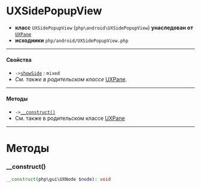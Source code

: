 # UXSidePopupView

- **класс** `UXSidePopupView` (`php\android\UXSidePopupView`) **унаследован от** [`UXPane`](https://github.com/VenityStudio/android/tree/master/jphp-android-ext/api-docs/classes/php/gui/layout/UXPane.ru.md)
- **исходники** `php/android/UXSidePopupView.php`

---

#### Свойства

- `->`[`showSide`](#prop-showside) : `mixed`
- *См. также в родительском классе* [UXPane](https://github.com/VenityStudio/android/tree/master/jphp-android-ext/api-docs/classes/php/gui/layout/UXPane.ru.md).

---

#### Методы

- `->`[`__construct()`](#method-__construct)
- См. также в родительском классе [UXPane](https://github.com/VenityStudio/android/tree/master/jphp-android-ext/api-docs/classes/php/gui/layout/UXPane.ru.md)

---
# Методы

<a name="method-__construct"></a>

### __construct()
```php
__construct(php\gui\UXNode $node): void
```